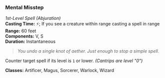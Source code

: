 ### Mental Misstep
*1st-Level Spell (Abjuration)*  
**Casting Time:** ⚡; If you see a creature within range casting a spell in range  
**Range:** 60 feet  
**Components:** V, S  
**Duration:** Instantaneous  

> *You undo a single knot of aether. Just enough to stop a simple spell.*

Counter target spell if its level is `1` or lower. *(Cantrips are level "0")*

**Classes:** Artificer, Magus, Sorcerer, Warlock, Wizard
